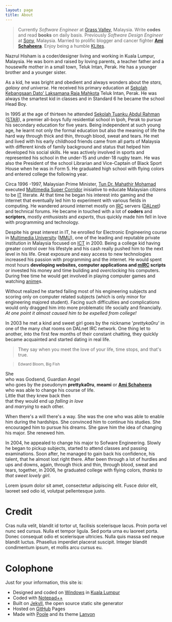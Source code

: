 ```yaml
---
layout: page
title: About
---
```


> Currently *Software Engineer* at [Grass Valley](http://www.grassvalley.com/contact/engineering), Malaysia. 
> Write **codes** and read **books** on daily basis. 
>  Previously *Software Design Engineer* at [Sony](http://www.sony.net/SonyInfo/csr/SonyEnvironment/archive/special/soem.html), Malaysia. 
> Married to prolific blogger and cancer fighter [**Ami Schaheera**](http://www.amischaheera.com/). 
> Enjoy being a humble [KLites](http://en.wikipedia.org/wiki/KLites).

Nazrul Hisham is a coder/designer living and working in Kuala Lumpur, Malaysia. He was born and raised by loving parents, a teacher father and a housewife mother in a small town, Teluk Intan, Perak. He has a younger brother and a younger sister. 

As a kid, he was bright and obedient and always wonders about the *stars, galaxy and universe*. He received his primary education at [Sekolah Kebangsaan  Dato' Laksamana Raja Mahkota](http://ms.wikipedia.org/wiki/Sekolah_Kebangsaan_Dato'_Laksamana_Raja_Mahkota) Teluk Intan, Perak. He was always the smartest kid in classes and in Standard 6 he became the school Head Boy.

In 1995 at the age of thirteen he attended [Sekolah Tuanku Abdul Rahman](http://en.wikipedia.org/wiki/Sekolah_Tuanku_Abdul_Rahman) ([STAR](http://www.staripoh.com/)), a premier all-boys fully residential school in Ipoh, Perak to pursue his secondary education for five years. Being independent at such young age, he learnt not only the formal education but also the meaning of life the hard way through thick and thin, through blood, sweat and tears. He met and lived with his early childhood friends came from all parts of Malaysia with different kinds of family background and status that helped him developed his social skills. He was actively involved in sports and represented his school in the under-15 and under-18 rugby team. He was also the President of the school Librarian and Vice-Captain of Black Sport House when he was in Form 5. He graduated high school with flying colors and entered college the following year.

Circa 1996 -1997, Malaysian Prime Minister, [Tun Dr. Mahathir Mohamad](http://en.wikipedia.org/w/index.php?title=Mahathir_Mohamad) executed [Multimedia Super Corridor](http://en.wikipedia.org/w/index.php?title=MSC_Malaysia) inisiative to educate Malaysian citizens to be [IT](http://en.wikipedia.org/wiki/Information_technology) literate. At that time he began his interest into gaming and the internet that eventually led him to experiment with various fields in computing. He wandered around internet mostly on [IRC](http://en.wikipedia.org/wiki/Internet_Relay_Chat) servers ([DALnet](http://www.dal.net)) and technical forums. He became in touched with a lot of **coders** and **scripters**, mostly *enthusiasts* and *experts*, thus quickly made him fell in love with programming and technology.

Despite his great interest in IT, he enrolled for Electronic Engineering course in [Multimedia University](https://www.mmu.edu.my) ([MMU](http://en.wikipedia.org/wiki/Multimedia_University)), one of the leading and reputable private institution in Malaysia focused on [ICT](http://en.wikipedia.org/wiki/Information_and_communications_technology) in 2000. Being a college kid having greater control over his lifestyle and his cash really pushed him to the next level in his life. Great exposure and easy access to new technologies increased his passion with programming and the internet. He would spent most hours **developing websites, computer applications and [mIRC](http://www.mirc.com) scripts** or invested his money and time building and *overclocking* his computers. During free time he would get involved in playing computer games and watching [anime](http://en.wikipedia.org/wiki/Anime )s. 

Without realized he started failing most of his engineering subjects and scoring only on computer related subjects (which is only minor for engineering majored student). Facing  such difficulties and complications would only dragged him into more problematic life socially and financially. *At one point it almost caused him to be expelled from college!*

In 2003 he met a kind and sweet girl goes by the nickname '*prettyka0ru*' in one of the many chat rooms on DALnet IRC network. One thing let to another, into the first few months of their constant chatting, they quickly became acquainted and started dating in real life. 
 
> They say when you meet the love of your life, time stops, and that's true.

> <small>Edward Bloom, Big Fish</small>

She  
who was Godsend, Guardian Angel  
who goes by the pseudonym **prettyka0ru**, **meami** or [**Ami Schaheera**](http://www.amischaheera.com)  
who was able to change his course of life.  
Little that they knew back then  
that they would end up *falling in love*  
and *marrying* to each other.

When there's a will there's a way. She was the one who was able to enable him during the hardships. She convinced him to continue his studies. She encouraged him to pursue his dreams. She gave him the idea of changing his major. She renewed him.

In 2004, he appealed to change his major to Sofware Engineering. Slowly he began to pickup subjects, started to attend classes and passing examinations. Soon after, he managed to gain back his confidence, his talent, that he almost lost right there. After been through a lot of hurdles and ups and downs, again, through thick and thin, through blood, sweat and tears, together, in 2006, he graduated college with flying colors, *thanks to that sweet lovely girl*. 

<div class="message bg-teal black">
  <i class="fi-asl fi-large white"></i> Lorem ipsum dolor sit amet, consectetur adipiscing elit. Fusce dolor elit, laoreet sed odio id, volutpat pellentesque justo.
</div>

# Credit

Cras nulla velit, blandit id tortor ut, facilisis scelerisque lacus. Proin porta vel nunc sed cursus. Nulla et tempor ligula. Sed porta urna eu laoreet porta. Donec consequat odio et scelerisque ultricies. Nulla quis massa sed neque blandit luctus. Phasellus imperdiet placerat suscipit. Integer blandit condimentum ipsum, et mollis arcu cursus eu.

# Colophone

Just for your information, this site is:

* Designed and coded on [Windows](http://windows.microsoft.com/) in [Kuala Lumpur](http://en.wikipedia.org/wiki/Kuala_Lumpur)
* Coded with [Notepad++](http://notepad-plus-plus.org/)
* Built on [Jekyll](http://jekyllrb.com/), the open source static site generator
* Hosted on [GitHub](https://github.com/lumachroma/fantastiq) Pages
* Made with [Poole](http://getpoole.com/) and its theme [Lanyon](https://github.com/poole/lanyon)
